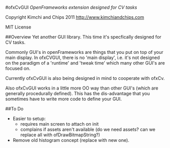 #ofxCvGUI
*OpenFrameworks extension designed for CV tasks*

Copyright Kimchi and Chips 2011 http://www.kimchiandchips.com

MIT License

##Overview
Yet another GUI library. This time it's specfically designed for CV tasks.

Commonly GUI's in openFrameworks are things that you put on top of your main display. In ofxCVGUI, there is no 'main display', i.e. it's not designed on the paradigm of a 'runtime' and 'tweak time' which many other GUI's are focused on.

Currently ofxCvGUI is also being designed in mind to cooperate with ofxCv.

Also ofxCvGUI works in a little more OO way than other GUI's (which are generally procedurally defined). This has the dis-advantage that you sometimes have to write more code to define your GUI.

##To Do

* Easier to setup:
	* requires main screen to attach on init
	* complains if assets aren't available (do we need assets? can we replace all with ofDrawBitmapString?)
* Remove old histogram concept (replace with new one).
